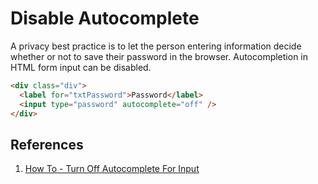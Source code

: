 # Disable Autocomplete

A privacy best practice is to let the person entering information decide whether or not to save their password in the browser. Autocompletion in HTML form input can be disabled.

```html
<div class="div">
  <label for="txtPassword">Password</label>
  <input type="password" autocomplete="off" />
</div>
```

## References

1. [How To - Turn Off Autocomplete For Input](https://www.w3schools.com/howto/howto_html_autocomplete_off.asp)
